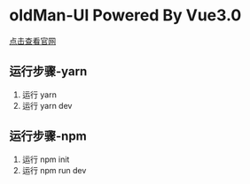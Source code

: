 # oldMan-UI Powered By Vue3.0

[点击查看官网](http://geezer.cool/oldMan-UI/index.html)

## 运行步骤-yarn

1. 运行 yarn
2. 运行 yarn dev


## 运行步骤-npm
1. 运行 npm init
2. 运行 npm run dev






